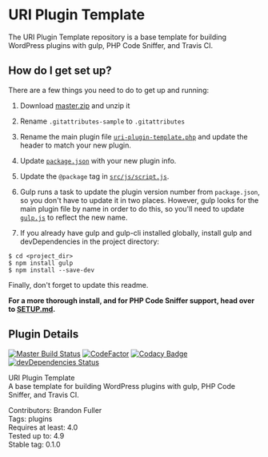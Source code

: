 # URI Plugin Template

The URI Plugin Template repository is a base template for building WordPress plugins with gulp, PHP Code Sniffer, and Travis CI.

## How do I get set up?

There are a few things you need to do to get up and running:

1. Download [master.zip](https://github.com/uriweb/uri-plugin-template/archive/master.zip) and unzip it

2. Rename `.gitattributes-sample` to `.gitattributes`

3. Rename the main plugin file [`uri-plugin-template.php`](https://github.com/uriweb/uri-plugin-template/blob/master/uri-plugin-template.php) and update the header to match your new plugin.

4. Update [`package.json`](https://github.com/uriweb/uri-plugin-template/blob/master/package.json) with your new plugin info.

5. Update the `@package` tag in [`src/js/script.js`](https://github.com/uriweb/uri-plugin-template/blob/master/src/js/script.js).

6. Gulp runs a task to update the plugin version number from `package.json`, so you don't have to update it in two places.  However, gulp looks for the main plugin file by name in order to do this, so you'll need to update [`gulp.js`](https://github.com/uriweb/uri-plugin-template/blob/e7208805f9fedd83c29739de3307e91a0e64aaea/gulpfile.js#L86) to reflect the new name.

7. If you already have gulp and gulp-cli installed globally, install gulp and devDependencies in the project directory:

```shell
$ cd <project_dir>
$ npm install gulp
$ npm install --save-dev
```

Finally, don't forget to update this readme.

**For a more thorough install, and for PHP Code Sniffer support, head over to [SETUP.md](https://github.com/uriweb/uri-plugin-template/blob/master/SETUP.md).**


## Plugin Details

[![Master Build Status](https://travis-ci.org/uriweb/uri-plugin-template.svg?branch=master "Master build status")](https://travis-ci.org/uriweb/uri-plugin-template)
[![CodeFactor](https://www.codefactor.io/repository/github/uriweb/uri-plugin-template/badge/master)](https://www.codefactor.io/repository/github/uriweb/uri-plugin-template/overview/master)
[![Codacy Badge](https://api.codacy.com/project/badge/Grade/77712193bd8643f88fad1fbdc8a02c87)](https://www.codacy.com/app/uriweb/uri-plugin-template?utm_source=github.com&amp;utm_medium=referral&amp;utm_content=uriweb/uri-plugin-template&amp;utm_campaign=Badge_Grade)
[![devDependencies Status](https://david-dm.org/uriweb/uri-plugin-template/dev-status.svg)](https://david-dm.org/uriweb/uri-plugin-template?type=dev)

URI Plugin Template  
A base template for building WordPress plugins with gulp, PHP Code Sniffer, and Travis CI.

Contributors: Brandon Fuller  
Tags: plugins  
Requires at least: 4.0  
Tested up to: 4.9  
Stable tag: 0.1.0  